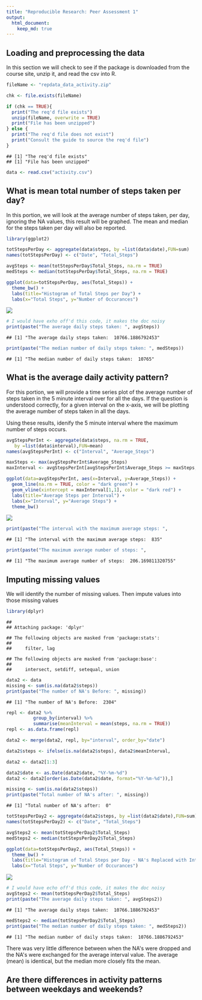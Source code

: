 ```yaml
---
title: "Reproducible Research: Peer Assessment 1"
output: 
  html_document:
    keep_md: true
---
```



## Loading and preprocessing the data

In this section we will check to see if the package is downloaded from the course site, unzip it, and read the csv into R.


```r
fileName <- "repdata_data_activity.zip"

chk <- file.exists(fileName)

if (chk == TRUE){
  print("The req'd file exists")
  unzip(fileName, overwrite = TRUE)
  print("File has been unzipped")
} else {
  print("The req'd file does not exist")
  print("Consult the guide to source the req'd file")
}
```

```
## [1] "The req'd file exists"
## [1] "File has been unzipped"
```

```r
data <- read.csv("activity.csv")
```

## What is mean total number of steps taken per day?

In this portion, we will look at the average number of steps taken, per day, ignoring the NA values, this result will be graphed.  The mean and median for the steps taken per day will also be reported.


```r
library(ggplot2)

totStepsPerDay <- aggregate(data$steps, by =list(data$date),FUN=sum)
names(totStepsPerDay) <- c("Date", "Total_Steps")

avgSteps <- mean(totStepsPerDay$Total_Steps, na.rm = TRUE)
medSteps <- median(totStepsPerDay$Total_Steps, na.rm = TRUE)

ggplot(data=totStepsPerDay, aes(Total_Steps)) +                              geom_histogram(binwidth=1000, na.rm = TRUE, fill="light blue",               color="dark blue", alpha = .2) +
  theme_bw() +
  labs(title="Histogram of Total Steps per Day") +
  labs(x="Total Steps", y="Number of Occurances")
```

![](PA1_template_files/figure-html/unnamed-chunk-2-1.png)<!-- -->

```r
# I would have exho off'd this code, it makes the doc noisy
print(paste("The average daily steps taken: ", avgSteps))
```

```
## [1] "The average daily steps taken:  10766.1886792453"
```

```r
print(paste("The median number of daily steps taken: ", medSteps))
```

```
## [1] "The median number of daily steps taken:  10765"
```

## What is the average daily activity pattern?

For this portion, we will provide a time series plot of the average number of steps taken in the 5 minute interval over for all the days.  If the question is understood correctly, for a given interval on the x-axis, we will be plotting the average number of steps taken in all the days.

Using these results, idenify the 5 minute interval where the maximum number of steps occurs.


```r
avgStepsPerInt <- aggregate(data$steps, na.rm = TRUE, 
   by =list(data$interval),FUN=mean)
names(avgStepsPerInt) <- c("Interval", "Average_Steps")

maxSteps <- max(avgStepsPerInt$Average_Steps)
maxInterval <- avgStepsPerInt[avgStepsPerInt$Average_Steps >= maxSteps, ]

ggplot(data=avgStepsPerInt, aes(x=Interval, y=Average_Steps)) +
  geom_line(na.rm = TRUE, color = "dark green") +
  geom_vline(xintercept = maxInterval[1,1], color = "dark red") +
  labs(title="Average Steps per Interval") +
  labs(x="Interval", y="Average Steps") +
  theme_bw()
```

![](PA1_template_files/figure-html/unnamed-chunk-3-1.png)<!-- -->

```r
print(paste("The interval with the maximum average steps: ",                  maxInterval$Interval))
```

```
## [1] "The interval with the maximum average steps:  835"
```

```r
print(paste("The maximum average number of steps: ",                          maxInterval$Average_Steps))
```

```
## [1] "The maximum average number of steps:  206.169811320755"
```

## Imputing missing values

We will identify the number of missing values. Then impute values into those missing values 


```r
library(dplyr)
```

```
## 
## Attaching package: 'dplyr'
```

```
## The following objects are masked from 'package:stats':
## 
##     filter, lag
```

```
## The following objects are masked from 'package:base':
## 
##     intersect, setdiff, setequal, union
```

```r
data2 <- data
missing <- sum(is.na(data2$steps))
print(paste("The number of NA's Before: ", missing))
```

```
## [1] "The number of NA's Before:  2304"
```

```r
repl <- data2 %>%
          group_by(interval) %>%
          summarise(meanInterval = mean(steps, na.rm = TRUE))
repl <- as.data.frame(repl)

data2 <- merge(data2, repl, by="interval", order_by="date")

data2$steps <- ifelse(is.na(data2$steps), data2$meanInterval,               data2$steps)

data2 <- data2[1:3]

data2$date <- as.Date(data2$date, "%Y-%m-%d")
data2 <- data2[order(as.Date(data2$date, format="%Y-%m-%d")),]

missing <- sum(is.na(data2$steps))
print(paste("Total number of NA's after: ", missing))
```

```
## [1] "Total number of NA's after:  0"
```

```r
totStepsPerDay2 <- aggregate(data2$steps, by =list(data2$date),FUN=sum)
names(totStepsPerDay2) <- c("Date", "Total_Steps")

avgSteps2 <- mean(totStepsPerDay2$Total_Steps)
medSteps2 <- median(totStepsPerDay2$Total_Steps)

ggplot(data=totStepsPerDay2, aes(Total_Steps)) +                           geom_histogram(binwidth=1000, na.rm = TRUE, fill="light blue", color="dark blue", alpha = .2) +
  theme_bw() +
  labs(title="Histogram of Total Steps per Day - NA's Replaced with Interval Average") +
  labs(x="Total Steps", y="Number of Occurances")
```

![](PA1_template_files/figure-html/unnamed-chunk-4-1.png)<!-- -->

```r
# I would have echo off'd this code, it makes the doc noisy
avgSteps2 <- mean(totStepsPerDay2$Total_Steps)
print(paste("The average daily steps taken: ", avgSteps2))
```

```
## [1] "The average daily steps taken:  10766.1886792453"
```

```r
medSteps2 <- median(totStepsPerDay2$Total_Steps)
print(paste("The median number of daily steps taken: ", medSteps2))
```

```
## [1] "The median number of daily steps taken:  10766.1886792453"
```

There was very little difference between when the NA's were dropped and the NA's were exchanged for the average interval value.  The average (mean) is identical, but the median more closely fits the mean.

## Are there differences in activity patterns between weekdays and weekends?



